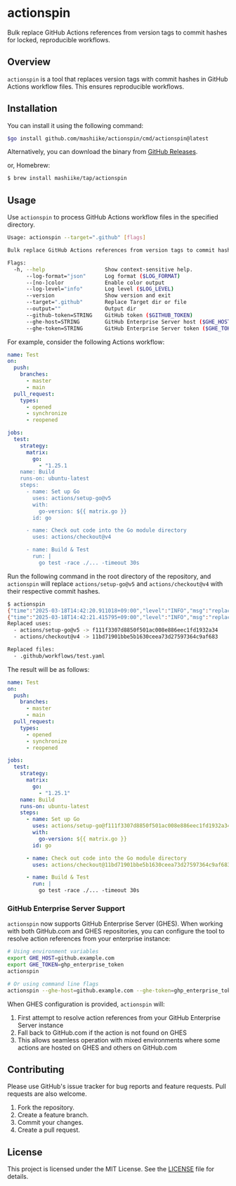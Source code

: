 # actionspin

Bulk replace GitHub Actions references from version tags to commit hashes for locked, reproducible workflows.

## Overview

`actionspin` is a tool that replaces version tags with commit hashes in GitHub Actions workflow files. This ensures reproducible workflows.

## Installation

You can install it using the following command:

```sh
$go install github.com/mashiike/actionspin/cmd/actionspin@latest 
```

Alternatively, you can download the binary from [GitHub Releases](https://github.com/mashiike/actionspin/releases).

or, Homebrew:

```sh
$ brew install mashiike/tap/actionspin
```

## Usage

Use `actionspin` to process GitHub Actions workflow files in the specified directory.

```sh
Usage: actionspin --target=".github" [flags]

Bulk replace GitHub Actions references from version tags to commit hashes for locked, reproducible workflows.

Flags:
  -h, --help                   Show context-sensitive help.
      --log-format="json"      Log format ($LOG_FORMAT)
      --[no-]color             Enable color output
      --log-level="info"       Log level ($LOG_LEVEL)
      --version                Show version and exit
      --target=".github"       Replace Target dir or file
      --output=""              Output dir
      --github-token=STRING    GitHub token ($GITHUB_TOKEN)
      --ghe-host=STRING        GitHub Enterprise Server host ($GHE_HOST)
      --ghe-token=STRING       GitHub Enterprise Server token ($GHE_TOKEN)
```

For example, consider the following Actions workflow:

```yaml
name: Test
on:
  push:
    branches:
      - master
      - main
  pull_request:
    types:
      - opened
      - synchronize
      - reopened

jobs:
  test:
    strategy:
      matrix:
        go:
          - "1.25.1
    name: Build
    runs-on: ubuntu-latest
    steps:
      - name: Set up Go
        uses: actions/setup-go@v5
        with:
          go-version: ${{ matrix.go }}
        id: go

      - name: Check out code into the Go module directory
        uses: actions/checkout@v4

      - name: Build & Test
        run: |
          go test -race ./... -timeout 30s
```

Run the following command in the root directory of the repository, and `actionspin` will replace `actions/setup-go@v5` and `actions/checkout@v4` with their respective commit hashes.

```sh
$ actionspin
{"time":"2025-03-18T14:42:20.911018+09:00","level":"INFO","msg":"replace uses","path":"workflows/test.yaml","owner":"actions","repo":"setup-go","ref":"v5","commitHash":"f111f3307d8850f501ac008e886eec1fd1932a34"}
{"time":"2025-03-18T14:42:21.415795+09:00","level":"INFO","msg":"replace uses","path":"workflows/test.yaml","owner":"actions","repo":"checkout","ref":"v4","commitHash":"11bd71901bbe5b1630ceea73d27597364c9af683"}
Replaced uses:
  - actions/setup-go@v5 -> f111f3307d8850f501ac008e886eec1fd1932a34
  - actions/checkout@v4 -> 11bd71901bbe5b1630ceea73d27597364c9af683

Replaced files:
  - .github/workflows/test.yaml
```

The result will be as follows:

```yaml
name: Test
on:
  push:
    branches:
      - master
      - main
  pull_request:
    types:
      - opened
      - synchronize
      - reopened

jobs:
  test:
    strategy:
      matrix:
        go:
          - "1.25.1"
    name: Build
    runs-on: ubuntu-latest
    steps:
      - name: Set up Go
        uses: actions/setup-go@f111f3307d8850f501ac008e886eec1fd1932a34 # v5
        with:
          go-version: ${{ matrix.go }}
        id: go

      - name: Check out code into the Go module directory
        uses: actions/checkout@11bd71901bbe5b1630ceea73d27597364c9af683 # v4

      - name: Build & Test
        run: |
          go test -race ./... -timeout 30s
```

### GitHub Enterprise Server Support

`actionspin` now supports GitHub Enterprise Server (GHES). When working with both GitHub.com and GHES repositories, you can configure the tool to resolve action references from your enterprise instance:

```sh
# Using environment variables
export GHE_HOST=github.example.com
export GHE_TOKEN=ghp_enterprise_token
actionspin

# Or using command line flags
actionspin --ghe-host=github.example.com --ghe-token=ghp_enterprise_token
```

When GHES configuration is provided, `actionspin` will:
1. First attempt to resolve action references from your GitHub Enterprise Server instance
2. Fall back to GitHub.com if the action is not found on GHES
3. This allows seamless operation with mixed environments where some actions are hosted on GHES and others on GitHub.com

## Contributing

Please use GitHub's issue tracker for bug reports and feature requests. Pull requests are also welcome.

1. Fork the repository.
2. Create a feature branch.
3. Commit your changes.
4. Create a pull request.

## License

This project is licensed under the MIT License. See the [LICENSE](./LICENSE) file for details.
